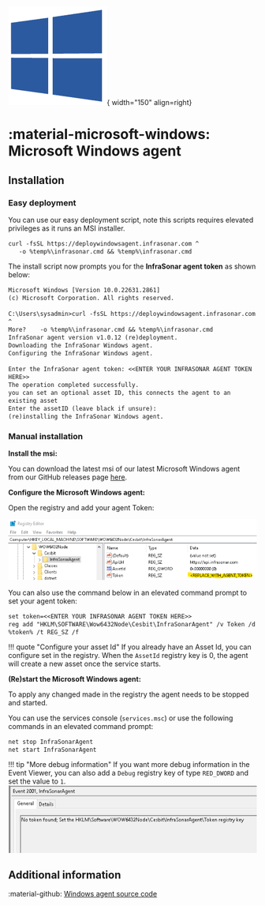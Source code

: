 ![Software Package](../../images/windows_logo.png){ width="150" align=right}

# :material-microsoft-windows: Microsoft Windows agent

## Installation

### Easy deployment

You can use our easy deployment script, note this scripts requires elevated privileges as it runs an MSI installer.

```batch
curl -fsSL https://deploywindowsagent.infrasonar.com ^
   -o %temp%\infrasonar.cmd && %temp%\infrasonar.cmd
```

The install script now prompts you for the **InfraSonar agent token** as shown below:


```
Microsoft Windows [Version 10.0.22631.2861]
(c) Microsoft Corporation. All rights reserved.

C:\Users\sysadmin>curl -fsSL https://deploywindowsagent.infrasonar.com ^
More?    -o %temp%\infrasonar.cmd && %temp%\infrasonar.cmd
InfraSonar agent version v1.0.12 (re)deployment.
Downloading the InfraSonar Windows agent.
Configuring the InfraSonar Windows agent.

Enter the InfraSonar agent token: <<ENTER YOUR INFRASONAR AGENT TOKEN HERE>>
The operation completed successfully.
you can set an optional asset ID, this connects the agent to an existing asset
Enter the assetID (leave black if unsure):
(re)installing the InfraSonar Windows agent.
```


### Manual installation 

**Install the msi:**

You can download the latest msi of our latest Microsoft Windows agent from our GitHub releases page [here](https://github.com/infrasonar/windows-agent/releases/latest).


**Configure the Microsoft Windows agent:**

Open the registry and add your agent Token:

![registry](../../images/window-registry-token.png)

You can also use the command below in an elevated command prompt to set your agent token:

```batch
set token=<<ENTER YOUR INFRASONAR AGENT TOKEN HERE>>
reg add "HKLM\SOFTWARE\Wow6432Node\Cesbit\InfraSonarAgent" /v Token /d %token% /t REG_SZ /f
```

!!! quote "Configure your asset Id"
    If you already have an Asset Id, you can configure set in the registry. When the `AssetId` registry key is 0, the agent will create a new asset once the service starts.


**(Re)start the Microsoft Windows agent:**

To apply any changed made in the registry the agent needs to be stopped and started.

You can use the services console (`services.msc`) or use the following commands in an elevated command prompt:

```batch
net stop InfraSonarAgent
net start InfraSonarAgent
```

!!! tip "More debug information"
    If you want more debug information in the Event Viewer, you can also add a `Debug` registry key of type `RED_DWORD` and set the value to `1`.
    ![eventvwr](../../images/windows-applog-eventvwr.png)


## Additional information

:material-github: [Windows agent source code](https://github.com/infrasonar/windows-agent)
